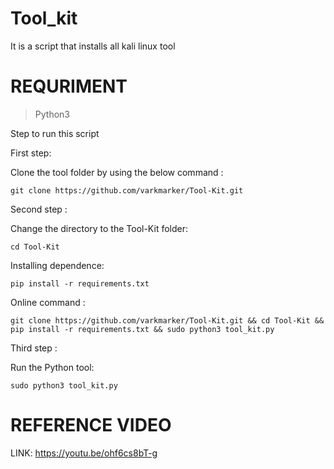 # Tool_kit
It is a script that installs all kali linux tool 

#  REQURIMENT

> Python3

Step to run this script

 First step:

  Clone the tool folder by using the below command :

    git clone https://github.com/varkmarker/Tool-Kit.git

 Second step :

  Change the directory to the Tool-Kit folder:

    cd Tool-Kit

   Installing dependence:

    pip install -r requirements.txt 

   Online command :

    git clone https://github.com/varkmarker/Tool-Kit.git && cd Tool-Kit && pip install -r requirements.txt && sudo python3 tool_kit.py

 Third step :

  Run the Python tool:

    sudo python3 tool_kit.py
# REFERENCE VIDEO

LINK: https://youtu.be/ohf6cs8bT-g
